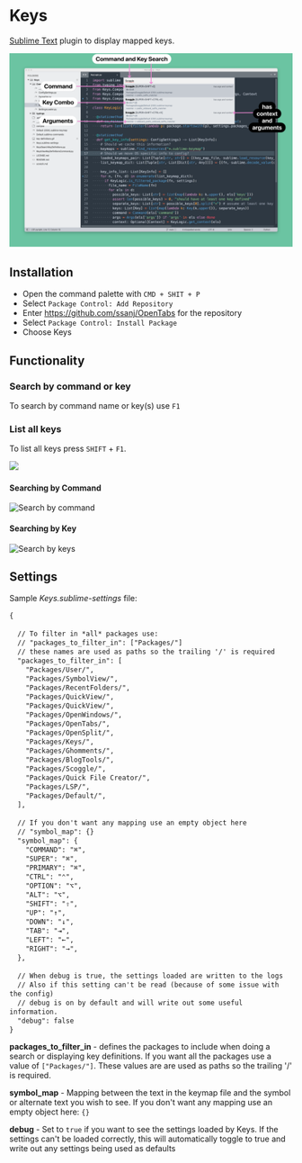 # Keys

[Sublime Text](https://www.sublimetext.com/) plugin to display mapped keys.

![](keys.png)

## Installation

- Open the command palette with `CMD + SHIT + P`
- Select `Package Control: Add Repository`
- Enter https://github.com/ssanj/OpenTabs for the repository
- Select `Package Control: Install Package`
- Choose Keys


## Functionality

### Search by command or key

To search by command name or key(s) use `F1`


### List all keys

To list all keys press `SHIFT` + `F1`.

![](key-definitions.gif)


#### Searching by Command

![Search by command](key-search-command.gif)

#### Searching by Key

![Search by keys](key-search-keys.gif)


## Settings

Sample *Keys.sublime-settings* file:

```
{

  // To filter in *all* packages use:
  // "packages_to_filter_in": ["Packages/"]
  // these names are used as paths so the trailing '/' is required
  "packages_to_filter_in": [
    "Packages/User/",
    "Packages/SymbolView/",
    "Packages/RecentFolders/",
    "Packages/QuickView/",
    "Packages/QuickView/",
    "Packages/OpenWindows/",
    "Packages/OpenTabs/",
    "Packages/OpenSplit/",
    "Packages/Keys/",
    "Packages/Ghomments/",
    "Packages/BlogTools/",
    "Packages/Scoggle/",
    "Packages/Quick File Creator/",
    "Packages/LSP/",
    "Packages/Default/",
  ],

  // If you don't want any mapping use an empty object here
  // "symbol_map": {}
  "symbol_map": {
    "COMMAND": "⌘",
    "SUPER": "⌘",
    "PRIMARY": "⌘",
    "CTRL": "⌃",
    "OPTION": "⌥",
    "ALT": "⌥",
    "SHIFT": "⇧",
    "UP": "↑",
    "DOWN": "↓",
    "TAB": "⇥",
    "LEFT": "←",
    "RIGHT": "→",
  },

  // When debug is true, the settings loaded are written to the logs
  // Also if this setting can't be read (because of some issue with the config)
  // debug is on by default and will write out some useful information.
  "debug": false
}
```

**packages_to_filter_in** - defines the packages to include when doing a search or displaying key definitions. If you want all the packages use a value of `["Packages/"]`. These values are are used as paths so the trailing '/' is required.

**symbol_map** - Mapping between the text in the keymap file and the symbol or alternate text you wish to see. If you don't want any mapping use an empty object here: `{}`

**debug** - Set to `true` if you want to see the settings loaded by Keys. If the settings can't be loaded correctly, this will automatically toggle to true and write out any settings being used as defaults
